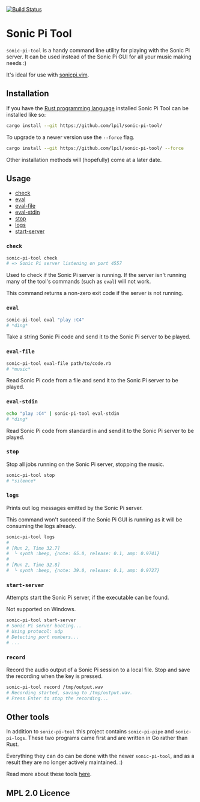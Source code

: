 [![Build Status](https://travis-ci.org/lpil/sonic-pi-tool.svg?branch=master)](https://travis-ci.org/lpil/sonic-pi-tool)

Sonic Pi Tool
=============

`sonic-pi-tool` is a handy command line utility for playing with the Sonic Pi
server. It can be used instead of the Sonic Pi GUI for all your music making
needs :)

It's ideal for use with [sonicpi.vim][sonicpi.vim].

[sonicpi.vim]: https://github.com/dermusikman/sonicpi.vim


## Installation

If you have the [Rust programming language][rust-install] installed Sonic Pi
Tool can be installed like so:

```sh
cargo install --git https://github.com/lpil/sonic-pi-tool/
```

To upgrade to a newer version use the `--force` flag.

```sh
cargo install --git https://github.com/lpil/sonic-pi-tool/ --force
```

[rust-install]: https://www.rust-lang.org/en-US/install.html

Other installation methods will (hopefully) come at a later date.


## Usage

- [check](#check)
- [eval](#eval)
- [eval-file](#eval-file)
- [eval-stdin](#eval-stdin)
- [stop](#stop)
- [logs](#logs)
- [start-server](#start-server)

### `check`

```sh
sonic-pi-tool check
# => Sonic Pi server listening on port 4557
```

Used to check if the Sonic Pi server is running. If the server isn't running
many of the tool's commands (such as `eval`) will not work.

This command returns a non-zero exit code if the server is not running.


### `eval`

```sh
sonic-pi-tool eval "play :C4"
# *ding*
```

Take a string Sonic Pi code and send it to the Sonic Pi server to be
played.


### `eval-file`

```sh
sonic-pi-tool eval-file path/to/code.rb
# *music*
```

Read Sonic Pi code from a file and send it to the Sonic Pi server to be
played.


### `eval-stdin`

```sh
echo "play :C4" | sonic-pi-tool eval-stdin
# *ding*
```

Read Sonic Pi code from standard in and send it to the Sonic Pi server to be
played.


### `stop`

Stop all jobs running on the Sonic Pi server, stopping the music.

```sh
sonic-pi-tool stop
# *silence*
```


### `logs`

Prints out log messages emitted by the Sonic Pi server.

This command won't succeed if the Sonic Pi GUI is running as it will be
consuming the logs already.

```sh
sonic-pi-tool logs
#
# [Run 2, Time 32.7]
#  └ synth :beep, {note: 65.0, release: 0.1, amp: 0.9741}
#
# [Run 2, Time 32.8]
#  └ synth :beep, {note: 39.0, release: 0.1, amp: 0.9727}
```


### `start-server`

Attempts start the Sonic Pi server, if the executable can be found.

Not supported on Windows.

```sh
sonic-pi-tool start-server
# Sonic Pi server booting...
# Using protocol: udp
# Detecting port numbers...
# ...
```

### `record`

Record the audio output of a Sonic Pi session to a local file.
Stop and save the recording when the <Enter> key is pressed.

```sh
sonic-pi-tool record /tmp/output.wav
# Recording started, saving to /tmp/output.wav.
# Press Enter to stop the recording...
```

## Other tools

In addition to `sonic-pi-tool` this project contains `sonic-pi-pipe` and
`sonic-pi-logs`. These two programs came first and are written in Go rather
than Rust.

Everything they can do can be done with the newer `sonic-pi-tool`, and as a
result they are no longer actively maintained. :)

Read more about these tools [here][old].

[old]: https://github.com/lpil/sonic-pi-tool/tree/master/old


## MPL 2.0 Licence
